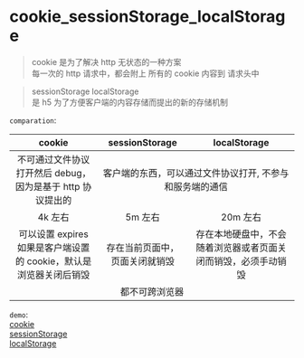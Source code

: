 # cookie_sessionStorage_localStorage
> cookie
是为了解决 http 无状态的一种方案 <br>
每一次的 http 请求中，都会附上 所有的 cookie 内容到 请求头中 <br>

> sessionStorage  localStorage <br>
是 h5 为了方便客户端的内容存储而提出的新的存储机制 <br>

`comparation`:

<table>
    <thead>
        <tr>
            <th>cookie</th>
            <th>sessionStorage</th>
            <th>localStorage</th>
        </tr>
    </thead>
    <tbody style="text-align: center;">
        <tr>
            <td>不可通过文件协议打开然后 debug，因为是基于 http 协议提出的</td>
            <td colspan="2">客户端的东西，可以通过文件协议打开, 不参与和服务端的通信</td>
        </tr>
        <tr>
            <td>4k 左右 </td>
            <td>5m 左右</td>
            <td>20m 左右</td>
        </tr>
        <tr>
            <td>可以设置 expires <br> 如果是客户端设置的 cookie，默认是浏览器关闭后销毁</td>
            <td>存在当前页面中，页面关闭就销毁</td>
            <td>存在本地硬盘中，不会随着浏览器或者页面关闭而销毁，必须手动销毁</td>
        </tr>
        <tr>
            <td colspan="3">都不可跨浏览器</td>
        </tr>
    </tbody>
</table>

`demo`: <br>
[cookie](20190109/cookie.html) <br>
[sessionStorage](20190109/sessionStorage.html) <br>
[localStorage](20190109/localStorage.html) <br>